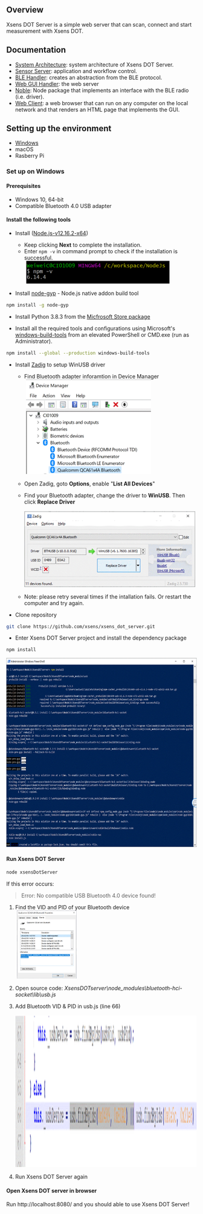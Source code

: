 ## Overview
Xsens DOT Server is a simple web server that can scan, connect and start measurement with Xsens DOT.

## Documentation
* [System Architecture](documentation/XsensDOTServer-SystemArchitecture.pdf): system architecture of Xsens DOT Server.
* [Sensor Server](documentation/XsensDOTServer-SensorServer.pdf): application and workflow control.
* [BLE Handler](documentation/XsensDOTServer-BLEHandler.pdf): creates an abstraction from the BLE protocol.
* [Web GUI Handler](documentation/XsensDOTServer-WebGUIHandler.pdf): the web server
* [Noble](https://github.com/noble/noble): Node package that implements an interface with the BLE radio (i.e. driver).
* [Web Client](documentation/XsensDOTServerWebClient.pdf): a web browser that can run on any computer on the local network and that renders an HTML page that implements the GUI.

## Setting up the environment
* [Windows](#windows)
* macOS
* Rasberry Pi

### Set up on Windows
#### Prerequisites
* Windows 10, 64-bit
* Compatible Bluetooth 4.0 USB adapter

#### Install the following tools
* Install ([Node.js-v12.16.2-x64](https://nodejs.org/download/release/v12.16.2/node-v12.16.2-x64.msi))
  * Keep clicking **Next** to complete the installation.
  * Enter `npm -v` in command prompt to check if the installation is successful.<br>
&nbsp;<img height="60" src="images/image002.gif"/>

* Install [node-gyp](https://github.com/nodejs/node-gyp#installation) - Node.js native addon build tool
```sh
npm install -g node-gyp
```
* Install Python 3.8.3 from the [Micfrosoft Store package](https://docs.python.org/3/using/windows.html#the-microsoft-store-package) 

* Install all the required tools and configurations using Microsoft's [windows-build-tools](https://github.com/felixrieseberg/windows-build-tools) from an elevated PowerShell or CMD.exe (run as Administrator).
```sh
npm install --global --production windows-build-tools
```

* Install [Zadig](https://zadig.akeo.ie/) to setup WinUSB driver
  * Find Bluetooth adapter inforamtion in Device Manager <br>
&nbsp;<img height="250" src="images/image006.gif"/>
  * Open Zadig, goto **Options**, enable "**List All Devices**"
  * Find your Bluetooth adapter, change the driver to **WinUSB**. Then click **Replace Driver** <br>
&nbsp;<img height="200" src="images/image007.gif"/>

  * Note: please retry several times if the intallation fails. Or restart the computer and try again. 
* Clone repository
```sh 
git clone https://github.com/xsens/xsens_dot_server.git
```
* Enter Xsens DOT Server project and install the dependency package
```sh
npm install
```
<img height="500" src="images/image009.gif"/>

#### Run Xsens DOT Server
```sh
node xsensDotServer
```
If this error occurs:
> Error: No compatible USB Bluetooth 4.0 device found!
1. Find the VID and PID of your Bluetooth device<br>
&nbsp;<img height="180" src="images/image011.gif"/>

2. Open source code: *XsensDOTserver\node_modules\bluetooth-hci-socket\lib\usb.js*


3. Add Bluetooth VID & PID in usb.js (line 66)<br>
&nbsp;<img height="400" src="images/image012.gif"/>


4. Run Xsens DOT Server again

#### Open Xsens DOT server in browser
Run http://localhost:8080/ and you should able to use Xsens DOT Server!
